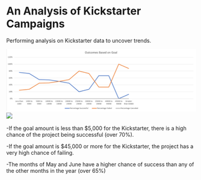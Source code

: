 # An Analysis of Kickstarter Campaigns
Performing analysis on Kickstarter data to uncover trends.

![](Images/Outcomes%20Based%20On%20Goal.png)
![](Images/Outcomes%20Based%20On%20Launch%20Date.png)

-If the goal amount is less than $5,000 for the Kickstarter, there is a high chance of the project being successful (over 70%).

-If the goal amount is $45,000 or more for the Kickstarter, the project has a very high chance of failing.

-The months of May and June have a higher chance of success than any of the other months in the year (over 65%)
